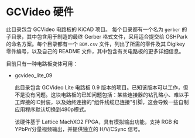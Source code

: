 # GCVideo 硬件

此目录包含 GCVideo 电路板的 KiCAD 项目。
每个目录都有一个名为 `gerber` 的子目录，其中包含用于制造的最终 Gerber 格式文件，采用适合提交给 OSHPark 的命名方案。每个目录都有一个 `BOM.csv` 文件，列出了所需的零件及其 Digikey 零件编号，以及自己的 README 文件，其中包含有关电路板的更多详细信息。

目前只有一种电路板变体可用：

* gcvideo_lite_09

    此目录包含 GCVideo Lite 电路板 0.9 版本的项目。已知该版本可以工作，但不是没有问题。这块电路板的已知问题包括：某些连接器的钻孔略小、难以手工焊接的IC封装，以及始终连接的"组件线缆已连接"引脚，这会导致一些自制应用程序默认切换到480p模式。

    该硬件基于 Lattice MachXO2 FPGA，具有模拟输出功能，支持 RGB 和 YPbPr/分量视频输出，并提供独立的 H/V/CSync 信号。